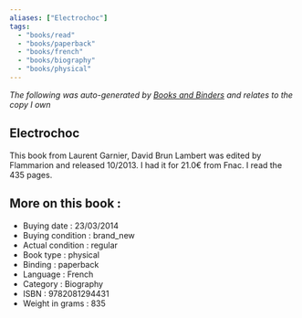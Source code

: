 ```yaml
---
aliases: ["Electrochoc"] 
tags: 
  - "books/read" 
  - "books/paperback" 
  - "books/french"
  - "books/biography"
  - "books/physical"
---
```


_The following was auto-generated by [Books and Binders](Books%20and%20Binders.md) and relates to the copy I own_
## Electrochoc
This book from Laurent Garnier, David Brun Lambert was edited by Flammarion and released 10/2013. I had it for 21.0€ from Fnac. I read the 435 pages.

## More on this book :
- Buying date : 23/03/2014
- Buying condition : brand_new
- Actual condition : regular
- Book type : physical
- Binding : paperback
- Language : French
- Category : Biography
- ISBN : 9782081294431
- Weight in grams : 835
